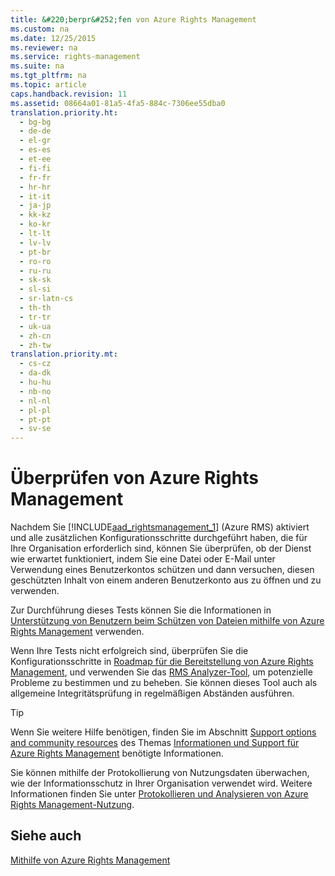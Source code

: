 ```yaml
---
title: &#220;berpr&#252;fen von Azure Rights Management
ms.custom: na
ms.date: 12/25/2015
ms.reviewer: na
ms.service: rights-management
ms.suite: na
ms.tgt_pltfrm: na
ms.topic: article
caps.handback.revision: 11
ms.assetid: 08664a01-81a5-4fa5-884c-7306ee55dba0
translation.priority.ht: 
  - bg-bg
  - de-de
  - el-gr
  - es-es
  - et-ee
  - fi-fi
  - fr-fr
  - hr-hr
  - it-it
  - ja-jp
  - kk-kz
  - ko-kr
  - lt-lt
  - lv-lv
  - pt-br
  - ro-ro
  - ru-ru
  - sk-sk
  - sl-si
  - sr-latn-cs
  - th-th
  - tr-tr
  - uk-ua
  - zh-cn
  - zh-tw
translation.priority.mt: 
  - cs-cz
  - da-dk
  - hu-hu
  - nb-no
  - nl-nl
  - pl-pl
  - pt-pt
  - sv-se
---
```

# &#220;berpr&#252;fen von Azure Rights Management
Nachdem Sie [!INCLUDE[aad_rightsmanagement_1](../../ems/AADRightsMgmt/includes/aad_rightsmanagement_1_md.md)] (Azure RMS) aktiviert und alle zusätzlichen Konfigurationsschritte durchgeführt haben, die für Ihre Organisation erforderlich sind, können Sie überprüfen, ob der Dienst wie erwartet funktioniert, indem Sie eine Datei oder E-Mail unter Verwendung eines Benutzerkontos schützen und dann versuchen, diesen geschützten Inhalt von einem anderen Benutzerkonto aus zu öffnen und zu verwenden.

Zur Durchführung dieses Tests können Sie die Informationen in [Unterstützung von Benutzern beim Schützen von Dateien mithilfe von Azure Rights Management](../../ems/AADRightsMgmt/Helping-Users-to-Protect-Files-by-Using-Azure-Rights-Management.md) verwenden.

Wenn Ihre Tests nicht erfolgreich sind, überprüfen Sie die Konfigurationsschritte in [Roadmap für die Bereitstellung von Azure Rights Management](../../ems/AADRightsMgmt/Azure-Rights-Management-Deployment-Roadmap.md), und verwenden Sie das [RMS Analyzer-Tool](http://www.microsoft.com/en-us/download/details.aspx?id=46437), um potenzielle Probleme zu bestimmen und zu beheben. Sie können dieses Tool auch als allgemeine Integritätsprüfung in regelmäßigen Abständen ausführen.

> [!TIP]
> Wenn Sie weitere Hilfe benötigen, finden Sie im Abschnitt [Support options and community resources](../../ems/AADRightsMgmt/Information-and-Support-for-Azure-Rights-Management.md#BKMK_SupportOptions) des Themas [Informationen und Support für Azure Rights Management](../../ems/AADRightsMgmt/Information-and-Support-for-Azure-Rights-Management.md) benötigte Informationen.

Sie können mithilfe der Protokollierung von Nutzungsdaten überwachen, wie der Informationsschutz in Ihrer Organisation verwendet wird. Weitere Informationen finden Sie unter [Protokollieren und Analysieren von Azure Rights Management-Nutzung](../../ems/AADRightsMgmt/Logging-and-Analyzing-Azure-Rights-Management-Usage.md).

## Siehe auch
[Mithilfe von Azure Rights Management](../../ems/AADRightsMgmt/Using-Azure-Rights-Management.md)

